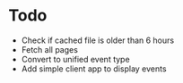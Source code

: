 # Todo

- Check if cached file is older than 6 hours
- Fetch all pages
- Convert to unified event type
- Add simple client app to display events
